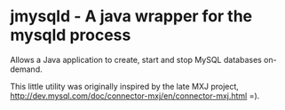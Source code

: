 jmysqld - A java wrapper for the mysqld process
===============================================

Allows a Java application to create, start and stop MySQL databases
on-demand.

This little utility was originally inspired by the late MXJ project,
http://dev.mysql.com/doc/connector-mxj/en/connector-mxj.html =).

